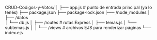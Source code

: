 CRUD-Codigos-y-Votos/
│
├── app.js                # punto de entrada principal (ya lo tenés)
├── package.json
├── package-lock.json
├── /node_modules
│
├── /datos                
│    └── db.js
│
├── /routes               # rutas Express
│    ├── temas.js
│    └── subtemas.js
│
│
└── /views                # archivos EJS para renderizar páginas
     └── index.ejs
